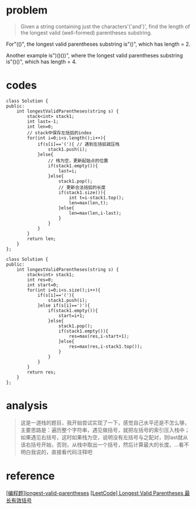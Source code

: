 # problem
>Given a string containing just the characters'('and')', find the length of the longest valid (well-formed) parentheses substring.

For"(()", the longest valid parentheses substring is"()", which has length = 2.

Another example is")()())", where the longest valid parentheses substring is"()()", which has length = 4.

# codes
```
class Solution {
public:
    int longestValidParentheses(string s) {
        stack<int> stack1;
        int last=-1;
        int len=0;
        // stack中保存左括弧的index
        for(int i=0;i<s.length();i++){
            if(s[i]=='('){ // 遇到左括弧就压栈
                stack1.push(i);
            }else{
                // 栈为空，更新起始点的位置
                if(stack1.empty()){
                    last=i;
                }else{
                    stack1.pop();
                    // 更新合法括弧的长度
                    if(stack1.size()){
                        int t=i-stack1.top();
                        len=max(len,t);
                    }else{
                        len=max(len,i-last);
                    }
                } 
            }
        }
        return len;
    }
};

```
```
class Solution {
public:
    int longestValidParentheses(string s) {
        stack<int> stack1;
        int res=0;
        int start=0;
        for(int i=0;i<s.size();i++){
            if(s[i]=='('){
                stack1.push(i);
            }else if(s[i]==')'){
                if(stack1.empty()){
                    start=i+1;
                }else{
                    stack1.pop();
                    if(stack1.empty()){
                        res=max(res,i-start+1);
                    }else{
                        res=max(res,i-stack1.top());
                    }
                }
            }
        }
        return res;
    }
};
```

# analysis
>这是一道栈的题目，我开始尝试实现了一下，感觉自己水平还是不怎么够，主要思路是：遍历整个字符串，遇见做括号，就把左括号的索引压入栈中；如果遇见右括号，这时如果栈为空，说明没有左括号与之配对，则last就从该右括号开始，否则，从栈中取出一个括号，然后计算最大的长度。...看不明白我说的，直接看代码注释吧

# reference
[[编程题]longest-valid-parentheses][1]
[[LeetCode] Longest Valid Parentheses 最长有效括号][2]

[1]: https://www.nowcoder.com/questionTerminal/45fd68024a4c4e97a8d6c45fc61dc6ad
[2]: https://www.cnblogs.com/grandyang/p/4424731.html
